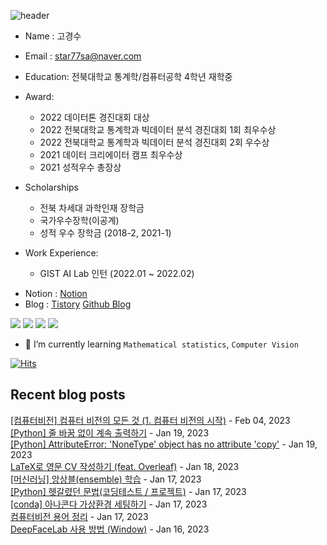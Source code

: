 
![header](https://capsule-render.vercel.app/api?type=waving&color=0000FF&height=250&section=header&text=Kyeongsoo%20Ko&fontColor=FFFFFF&fontSize=70&fontAlign=50)


- Name : 고경수         
- Email : star77sa@naver.com 
- Education: 전북대학교 통계학/컴퓨터공학 4학년 재학중
- Award:
  - 2022 데이터톤 경진대회 대상
  - 2022 전북대학교 통계학과 빅데이터 분석 경진대회 1회 최우수상
  - 2022 전북대학교 통계학과 빅데이터 분석 경진대회 2회 우수상
  - 2021 데이터 크리에이터 캠프 최우수상
  - 2021 성적우수 총장상

- Scholarships
  - 전북 차세대 과학인재 장학금
  - 국가우수장학(이공계)
  - 성적 우수 장학금 (2018-2, 2021-1)

- Work Experience:
  - GIST AI Lab 인턴 (2022.01 ~ 2022.02)
<!--  
- 데이터 분석 대회
  |대회|대회명|순위|상위|
  |---|-------|----|----|
  |Dacon|[구내식당 식수 인원 예측 AI 경진대회](https://github.com/star77sa/DACON-The_number_of_diners_in_the_cafeteria_Prediction)|51/481|11%|
-->
- Notion : [Notion](https://ksko.notion.site/)
- Blog : [Tistory](https://ksko0424.tistory.com/)    [Github Blog](https://star77sa.github.io/TIL-Blog/)
<!--
[![solved.ac tier](http://mazassumnida.wtf/api/v2/generate_badge?boj=star77sa)](https://solved.ac/star77sa)
-->

<img src="https://img.shields.io/badge/Python-3776AB?style=flat-square&logo=Python&logoColor=white"/>   <img src="https://img.shields.io/badge/R-276DC3?style=flat-square&logo=R&logoColor=white"/>
<img src="https://img.shields.io/badge/C++-00599C?style=flat-square&logo=C%2B%2B&logoColor=white"/>
<img src="https://img.shields.io/badge/C-A8B9CC?style=flat-square&logo=C&logoColor=white"/>


- 🌱 I’m currently learning `Mathematical statistics`, `Computer Vision`

[![Hits](https://hits.seeyoufarm.com/api/count/incr/badge.svg?url=https%3A%2F%2Fgithub.com%2Fstar77sa&count_bg=%234100EA&title_bg=%23555555&icon=github.svg&icon_color=%23E7E7E7&title=VIEW&edge_flat=false)](https://hits.seeyoufarm.com)

<!--
**star77sa/star77sa** is a ✨ _special_ ✨ repository because its `README.md` (this file) appears on your GitHub profile.

Here are some ideas to get you started:

- 🔭 I’m currently working on ...
- 🌱 I’m currently learning ...
- 👯 I’m looking to collaborate on ...
- 🤔 I’m looking for help with ...
- 💬 Ask me about ...
- 📫 How to reach me: ...
- 😄 Pronouns: ...
- ⚡ Fun fact: ...
-->

## Recent blog posts
[[컴퓨터비전] 컴퓨터 비전의 모든 것 (1. 컴퓨터 비전의 시작)](https://ksko0424.tistory.com/12) - Feb 04, 2023<br>
                     [[Python] 줄 바꿈 없이 계속 출력하기](https://ksko0424.tistory.com/11) - Jan 19, 2023<br>
                     [[Python] AttributeError: 'NoneType' object has no attribute 'copy'](https://ksko0424.tistory.com/10) - Jan 19, 2023<br>
                     [LaTeX로 영문 CV 작성하기 (feat. Overleaf)](https://ksko0424.tistory.com/9) - Jan 18, 2023<br>
                     [[머신러닝] 앙상블(ensemble) 학습](https://ksko0424.tistory.com/6) - Jan 17, 2023<br>
                     [[Python] 헷갈렸던 문법(코딩테스트 / 프로젝트)](https://ksko0424.tistory.com/5) - Jan 17, 2023<br>
                     [[conda] 아나콘다 가상환경 세팅하기](https://ksko0424.tistory.com/4) - Jan 17, 2023<br>
                     [컴퓨터비전 용어 정리](https://ksko0424.tistory.com/3) - Jan 17, 2023<br>
                     [DeepFaceLab 사용 방법 (Window)](https://ksko0424.tistory.com/2) - Jan 16, 2023<br>
                     